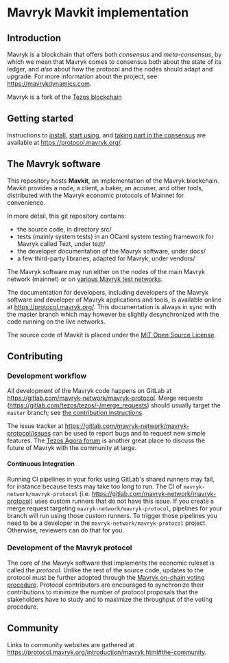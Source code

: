 # Mavryk Mavkit implementation

## Introduction

Mavryk is a blockchain that offers both  _consensus_ and _meta-consensus_, by which we mean that Mavryk comes to consensus both about the state of its ledger, and  _also_ about how the
protocol and the nodes should adapt and upgrade.
For more information about the project, see https://mavrykdynamics.com.

Mavryk is a fork of the [Tezos blockchain](https://gitlab.com/tezos/tezos)

## Getting started

Instructions to
[install](https://protocol.mavryk.org/introduction/howtoget.html), [start
using](https://protocol.mavryk.org/introduction/howtouse.html), and
[taking part in the
consensus](https://protocol.mavryk.org/introduction/howtorun.html) are
available at https://protocol.mavryk.org/.

## The Mavryk software

This repository hosts **Mavkit**, an implementation of the Mavryk blockchain.
Mavkit provides a node, a client, a baker, an accuser, and other tools, distributed with the Mavryk economic protocols of Mainnet for convenience.

In more detail, this git repository contains:
- the source code, in directory src/
- tests (mainly system tests) in an OCaml system testing framework for Mavryk called Tezt, under tezt/
- the developer documentation of the Mavryk software, under docs/
- a few third-party libraries, adapted for Mavryk, under vendors/

The Mavryk software may run either on the nodes of
the main Mavryk network (mainnet) or on [various Mavryk test
networks](https://protocol.mavryk.org/introduction/test_networks.html).

The documentation for developers, including developers of the Mavryk software
and developer of Mavryk applications and tools, is available
online at https://protocol.mavryk.org/. This documentation is always in
sync with the master branch which may however be slightly
desynchronized with the code running on the live networks.

The source code of Mavkit is placed under the [MIT Open Source
License](https://opensource.org/licenses/MIT).

## Contributing

### Development workflow

All development of the Mavryk code happens on
GitLab at https://gitlab.com/mavryk-network/mavryk-protocol. Merge requests
(https://gitlab.com/tezos/tezos/-/merge_requests) should usually
target the `master` branch; see [the contribution
instructions](https://protocol.mavryk.org/developer/contributing.html).

The issue tracker at https://gitlab.com/mavryk-network/mavryk-protocol/issues can be used
to report bugs and to request new simple features. The [Tezos Agora
forum](https://forum.tezosagora.org/) is another great place to
discuss the future of Mavryk with the community at large.

#### Continuous Integration

Running CI pipelines in your forks using GitLab's shared runners
may fail, for instance because tests may take too long to run.
The CI of `mavryk-network/mavryk-protocol` (i.e. https://gitlab.com/mavryk-network/mavryk-protocol)
uses custom runners that do not have this issue.
If you create a merge request targeting `mavryk-network/mavryk-protocol`, pipelines
for your branch will run using those custom runners.
To trigger those pipelines you need to be a developer in the
`mavryk-network/mavryk-protocol` project. Otherwise, reviewers can do that for you.

### Development of the Mavryk protocol

The core of the Mavryk software that implements the economic ruleset is
called the *protocol*. Unlike the rest of the source code, updates to the
protocol must be further adopted through the [Mavryk
on-chain voting
procedure](https://protocol.mavryk.org/whitedoc/voting.html). Protocol
contributors are encouraged to synchronize their contributions to
minimize the number of protocol proposals that the stakeholders have
to study and to maximize the throughput of the voting procedure.

## Community

Links to community websites are gathered at <https://protocol.mavryk.org/introduction/mavryk.html#the-community>.
